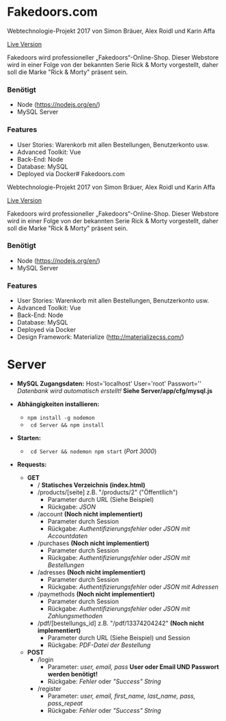 # Fakedoors.com

Webtechnologie-Projekt 2017 von
Simon Bräuer, Alex Roidl und Karin Affa

[Live Version](https://sinfkaaffa.github.io/fakedoors/)

Fakedoors wird professioneller „Fakedoors“-Online-Shop.
Dieser Webstore wird in einer Folge von der bekannten Serie Rick & Morty vorgestellt, daher soll die Marke "Rick & Morty" präsent sein.

### Benötigt

* Node (https://nodejs.org/en/)
* MySQL Server

### Features


* User Stories: Warenkorb mit allen Bestellungen, Benutzerkonto usw.
* Advanced Toolkit: Vue
* Back-End: Node
* Database: MySQL
* Deployed via Docker# Fakedoors.com

Webtechnologie-Projekt 2017 von
Simon Bräuer, Alex Roidl und Karin Affa

[Live Version](https://sinfkaaffa.github.io/fakedoors/)

Fakedoors wird professioneller „Fakedoors“-Online-Shop.
Dieser Webstore wird in einer Folge von der bekannten Serie Rick & Morty vorgestellt, daher soll die Marke "Rick & Morty" präsent sein.

### Benötigt

* Node (https://nodejs.org/en/)
* MySQL Server

### Features

* User Stories: Warenkorb mit allen Bestellungen, Benutzerkonto usw.
* Advanced Toolkit: Vue
* Back-End: Node
* Database: MySQL
* Deployed via Docker
* Design Framework: Materialize (http://materializecss.com/)

# Server
* **MySQL Zugangsdaten:** Host='localhost' User='root' Passwort='' *Datenbank wird automatisch erstellt!* **Siehe Server/app/cfg/mysql.js**

* **Abhängigkeiten installieren:**
	* ``` npm install -g nodemon ```
	* ``` cd Server && npm install```

* **Starten:**
	* ``` cd Server && nodemon npm start``` (_Port 3000_)

* **Requests:**
	* **GET**
		* / **Statisches Verzeichnis (index.html)**
		* /products/[seite] z.B. "/products/2" ("Öffentllich")
			* Parameter durch URL (Siehe Beispiel)
			* Rückgabe: *JSON*
		* /account **(Noch nicht implementiert)**
			* Parameter durch Session
			* Rückgabe: *Authentifizierungsfehler* oder *JSON mit Accountdaten*
		* /purchases **(Noch nicht implementiert)**
		 	* Parameter durch Session
			* Rückgabe: *Authentifizierungsfehler* oder *JSON mit Bestellungen*
		* /adresses **(Noch nicht implementiert)**
			* Parameter durch Session
			* Rückgabe: *Authentifizierungsfehler* oder *JSON mit Adressen*
		* /paymethods **(Noch nicht implementiert)**
			* Parameter durch Session
			* Rückgabe: *Authentifizierungsfehler* oder *JSON mit Zahlungsmethoden*
		* /pdf/[bestellungs_id] z.B. "/pdf/13374204242" **(Noch nicht implementiert)**
			* Parameter durch URL (Siehe Beispiel) und Session
			* Rückgabe: *PDF-Datei der Bestellung*
	* **POST**
		* /login
			* Parameter: *user, email, pass* **User oder Email UND Passwort werden benötigt!**
			* Rückgabe: *Fehler* oder *"Success" String*
		* /register
			* Parameter: *user, email, first_name, last_name, pass, pass_repeat*
			* Rückgabe: *Fehler* oder *"Success" String*